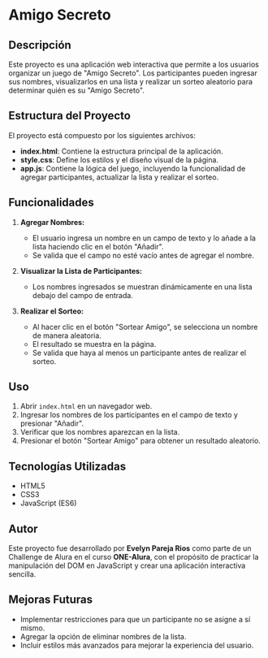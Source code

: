 # Amigo Secreto

## Descripción
Este proyecto es una aplicación web interactiva que permite a los usuarios organizar un juego de "Amigo Secreto". Los participantes pueden ingresar sus nombres, visualizarlos en una lista y realizar un sorteo aleatorio para determinar quién es su "Amigo Secreto".

## Estructura del Proyecto
El proyecto está compuesto por los siguientes archivos:

- **index.html**: Contiene la estructura principal de la aplicación.
- **style.css**: Define los estilos y el diseño visual de la página.
- **app.js**: Contiene la lógica del juego, incluyendo la funcionalidad de agregar participantes, actualizar la lista y realizar el sorteo.

## Funcionalidades

1. **Agregar Nombres:**
   - El usuario ingresa un nombre en un campo de texto y lo añade a la lista haciendo clic en el botón "Añadir".
   - Se valida que el campo no esté vacío antes de agregar el nombre.
   
2. **Visualizar la Lista de Participantes:**
   - Los nombres ingresados se muestran dinámicamente en una lista debajo del campo de entrada.
   
3. **Realizar el Sorteo:**
   - Al hacer clic en el botón "Sortear Amigo", se selecciona un nombre de manera aleatoria.
   - El resultado se muestra en la página.
   - Se valida que haya al menos un participante antes de realizar el sorteo.

## Uso

1. Abrir `index.html` en un navegador web.
2. Ingresar los nombres de los participantes en el campo de texto y presionar "Añadir".
3. Verificar que los nombres aparezcan en la lista.
4. Presionar el botón "Sortear Amigo" para obtener un resultado aleatorio.

## Tecnologías Utilizadas

- HTML5
- CSS3
- JavaScript (ES6)

## Autor
Este proyecto fue desarrollado por **Evelyn Pareja Rios** como parte de un Challenge de Alura en el curso **ONE-Alura**, con el propósito de practicar la manipulación del DOM en JavaScript y crear una aplicación interactiva sencilla.

## Mejoras Futuras
- Implementar restricciones para que un participante no se asigne a sí mismo.
- Agregar la opción de eliminar nombres de la lista.
- Incluir estilos más avanzados para mejorar la experiencia del usuario.


